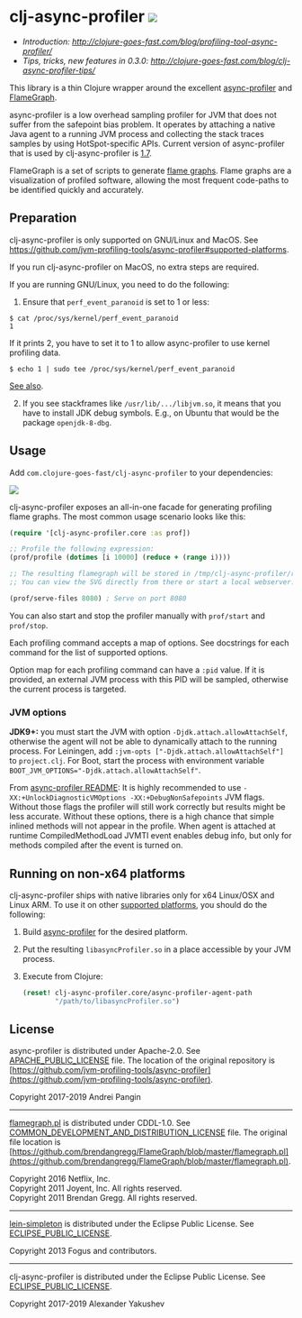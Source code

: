 # clj-async-profiler [![](https://circleci.com/gh/clojure-goes-fast/clj-async-profiler/tree/master.png)](https://circleci.com/gh/clojure-goes-fast/clj-async-profiler)

- _Introduction: http://clojure-goes-fast.com/blog/profiling-tool-async-profiler/_
- _Tips, tricks, new features in 0.3.0: http://clojure-goes-fast.com/blog/clj-async-profiler-tips/_

This library is a thin Clojure wrapper around the
excellent
[async-profiler](https://github.com/jvm-profiling-tools/async-profiler)
and [FlameGraph](https://github.com/brendangregg/FlameGraph).

async-profiler is a low overhead sampling profiler for JVM that does not suffer
from the safepoint bias problem. It operates by attaching a native Java agent to
a running JVM process and collecting the stack traces samples by using
HotSpot-specific APIs. Current version of async-profiler that is used by
clj-async-profiler is
[1.7](https://github.com/jvm-profiling-tools/async-profiler/blob/master/CHANGELOG.md#17---2020-03-17).

FlameGraph is a set of scripts to
generate [flame graphs](http://www.brendangregg.com/flamegraphs.html). Flame
graphs are a visualization of profiled software, allowing the most frequent
code-paths to be identified quickly and accurately.

## Preparation

clj-async-profiler is only supported on GNU/Linux and MacOS. See
https://github.com/jvm-profiling-tools/async-profiler#supported-platforms.

If you run clj-async-profiler on MacOS, no extra steps are required.

If you are running GNU/Linux, you need to do the following:

1. Ensure that `perf_event_paranoid` is set to 1 or less:

```
$ cat /proc/sys/kernel/perf_event_paranoid
1
```

If it prints 2, you have to set it to 1 to allow async-profiler to use kernel
profiling data.

```
$ echo 1 | sudo tee /proc/sys/kernel/perf_event_paranoid
```

[See also](https://github.com/jvm-profiling-tools/async-profiler#basic-usage).

2. If you see stackframes like `/usr/lib/.../libjvm.so`, it means that you have
to install JDK debug symbols. E.g., on Ubuntu that would be the package
`openjdk-8-dbg`.

## Usage

Add `com.clojure-goes-fast/clj-async-profiler` to your dependencies:

[![](https://clojars.org/com.clojure-goes-fast/clj-async-profiler/latest-version.svg)](https://clojars.org/com.clojure-goes-fast/clj-async-profiler)

clj-async-profiler exposes an all-in-one facade for generating profiling flame
graphs. The most common usage scenario looks like this:

```clojure
(require '[clj-async-profiler.core :as prof])

;; Profile the following expression:
(prof/profile (dotimes [i 10000] (reduce + (range i))))

;; The resulting flamegraph will be stored in /tmp/clj-async-profiler/results/
;; You can view the SVG directly from there or start a local webserver:

(prof/serve-files 8080) ; Serve on port 8080
```

You can also start and stop the profiler manually with `prof/start` and
`prof/stop`.

Each profiling command accepts a map of options. See docstrings for each command
for the list of supported options.

Option map for each profiling command can have a `:pid` value. If it is
provided, an external JVM process with this PID will be sampled, otherwise the
current process is targeted.

### JVM options

**JDK9+:** you must start the JVM with option `-Djdk.attach.allowAttachSelf`,
otherwise the agent will not be able to dynamically attach to the running
process. For Leiningen, add `:jvm-opts ["-Djdk.attach.allowAttachSelf"]` to
`project.clj`. For Boot, start the process with environment variable
`BOOT_JVM_OPTIONS="-Djdk.attach.allowAttachSelf"`.

From [async-profiler
README](https://github.com/jvm-profiling-tools/async-profiler#restrictionslimitations):
It is highly recommended to use `-XX:+UnlockDiagnosticVMOptions
-XX:+DebugNonSafepoints` JVM flags. Without those flags the profiler will still
work correctly but results might be less accurate. Without these options, there
is a high chance that simple inlined methods will not appear in the profile.
When agent is attached at runtime CompiledMethodLoad JVMTI event enables debug
info, but only for methods compiled after the event is turned on.

## Running on non-x64 platforms

clj-async-profiler ships with native libraries only for x64 Linux/OSX and Linux
ARM. To use it on other [supported
platforms](https://github.com/jvm-profiling-tools/async-profiler#supported-platforms),
you should do the following:

1. Build
   [async-profiler](https://github.com/jvm-profiling-tools/async-profiler#building)
   for the desired platform.
2. Put the resulting `libasyncProfiler.so` in a place accessible by your JVM
   process.
3. Execute from Clojure:

   ```clj
   (reset! clj-async-profiler.core/async-profiler-agent-path
           "/path/to/libasyncProfiler.so")
   ```

## License

async-profiler is distributed under Apache-2.0.
See [APACHE_PUBLIC_LICENSE](license/APACHE_PUBLIC_LICENSE) file. The location of the original
repository
is
[https://github.com/jvm-profiling-tools/async-profiler](https://github.com/jvm-profiling-tools/async-profiler).

Copyright 2017-2019 Andrei Pangin

---

[flamegraph.pl](flamegraph.pl) is distributed under CDDL-1.0.
See [COMMON_DEVELOPMENT_AND_DISTRIBUTION_LICENSE](license/COMMON_DEVELOPMENT_AND_DISTRIBUTION_LICENSE) file. The original file location
is
[https://github.com/brendangregg/FlameGraph/blob/master/flamegraph.pl](https://github.com/brendangregg/FlameGraph/blob/master/flamegraph.pl).

Copyright 2016 Netflix, Inc.  
Copyright 2011 Joyent, Inc.  All rights reserved.  
Copyright 2011 Brendan Gregg.  All rights reserved.

---

[lein-simpleton](https://github.com/tailrecursion/lein-simpleton) is distributed
under the Eclipse Public License.
See [ECLIPSE_PUBLIC_LICENSE](license/ECLIPSE_PUBLIC_LICENSE).

Copyright 2013 Fogus and contributors.

---

clj-async-profiler is distributed under the Eclipse Public License.
See [ECLIPSE_PUBLIC_LICENSE](license/ECLIPSE_PUBLIC_LICENSE).

Copyright 2017-2019 Alexander Yakushev

